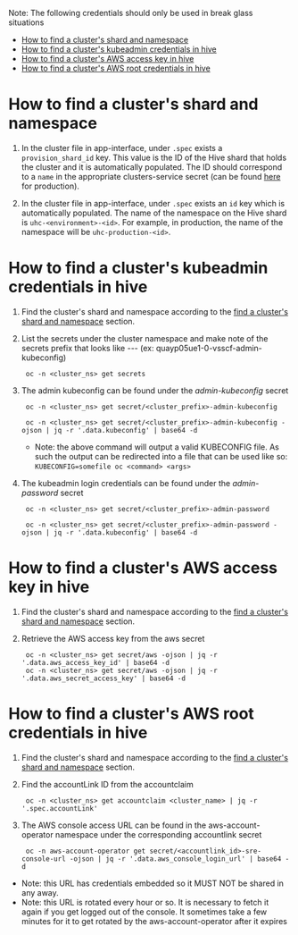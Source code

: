 Note: The following credentials should only be used in break glass situations

- [How to find a cluster's shard and namespace](#how-to-find-a-clusters-shard-and-namespace)
- [How to find a cluster's kubeadmin credentials in hive](#how-to-find-a-clusters-kubeadmin-credentials-in-hive)
- [How to find a cluster's AWS access key in hive](#how-to-find-a-clusters-aws-access-key-in-hive)
- [How to find a cluster's AWS root credentials in hive](#how-to-find-a-clusters-aws-root-credentials-in-hive)

# How to find a cluster's shard and namespace

1) In the cluster file in app-interface, under `.spec` exists a `provision_shard_id` key. This value is the ID of the Hive shard that holds the cluster and it is automatically populated. The ID should correspond to a `name` in the appropriate clusters-service secret (can be found [here](/data/services/ocm/shared-resources/production.yml) for production).

2) In the cluster file in app-interface, under `.spec` exists an `id` key which is automatically populated. The name of the namespace on the Hive shard is `uhc-<environment>-<id>`. For example, in production, the name of the namespace will be `uhc-production-<id>`.

# How to find a cluster's kubeadmin credentials in hive

1) Find the cluster's shard and namespace according to the [find a cluster's shard and namespace](#how-to-find-a-clusters-shard-and-namespace) section.

1) List the secrets under the cluster namespace and make note of the secrets prefix that looks like *<cluster-name>-<number>-<short-id>-* (ex: quayp05ue1-0-vsscf-admin-kubeconfig)

        oc -n <cluster_ns> get secrets

1) The admin kubeconfig can be found under the *admin-kubeconfig* secret

        oc -n <cluster_ns> get secret/<cluster_prefix>-admin-kubeconfig

        oc -n <cluster_ns> get secret/<cluster_prefix>-admin-kubeconfig -ojson | jq -r '.data.kubeconfig' | base64 -d

    - Note: the above command will output a valid KUBECONFIG file. As such the output can be redirected into a file that can be used like so: `KUBECONFIG=somefile oc <command> <args>`

1) The kubeadmin login credentials can be found under the *admin-password* secret

        oc -n <cluster_ns> get secret/<cluster_prefix>-admin-password

        oc -n <cluster_ns> get secret/<cluster_prefix>-admin-password -ojson | jq -r '.data.kubeconfig' | base64 -d

# How to find a cluster's AWS access key in hive

1) Find the cluster's shard and namespace according to the [find a cluster's shard and namespace](#how-to-find-a-clusters-shard-and-namespace) section.

1) Retrieve the AWS access key from the aws secret

        oc -n <cluster_ns> get secret/aws -ojson | jq -r '.data.aws_access_key_id' | base64 -d
        oc -n <cluster_ns> get secret/aws -ojson | jq -r '.data.aws_secret_access_key' | base64 -d


# How to find a cluster's AWS root credentials in hive

1) Find the cluster's shard and namespace according to the [find a cluster's shard and namespace](#how-to-find-a-clusters-shard-and-namespace) section.

1) Find the accountLink ID from the accountclaim

        oc -n <cluster_ns> get accountclaim <cluster_name> | jq -r '.spec.accountLink'

1) The AWS console access URL can be found in the aws-account-operator namespace under the corresponding accountlink secret

        oc -n aws-account-operator get secret/<accountlink_id>-sre-console-url -ojson | jq -r '.data.aws_console_login_url' | base64 -d

 - Note: this URL has credentials embedded so it MUST NOT be shared in any away.
 - Note: this URL is rotated every hour or so. It is necessary to fetch it again if you get logged out of the console. It sometimes take a few minutes for it to get rotated by the aws-account-operator after it expires
